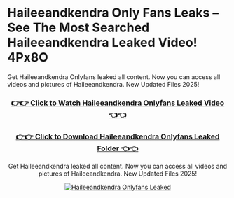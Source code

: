 # Haileeandkendra Only Fans Leaks – See The Most Searched Haileeandkendra Leaked Video! 4Px8O

Get Haileeandkendra Onlyfans leaked all content. Now you can access all videos and pictures of Haileeandkendra. New Updated Files 2025!  
<div align="center">
  
### [👉👉 Click to Watch Haileeandkendra Onlyfans Leaked Video 👈👈](https://links2leaks.com/haileeandkendra)  
### [👉👉 Click to Download Haileeandkendra Onlyfans Leaked Folder 👈👈](https://links2leaks.com/haileeandkendra)  

Get Haileeandkendra leaked all content. Now you can access all videos and pictures of Haileeandkendra. New Updated Files 2025!  

[![Haileeandkendra Onlyfans Leaked](https://i.ibb.co/93hzkbrt/l2l.gif)](https://links2leaks.com/haileeandkendra)  

</div>
